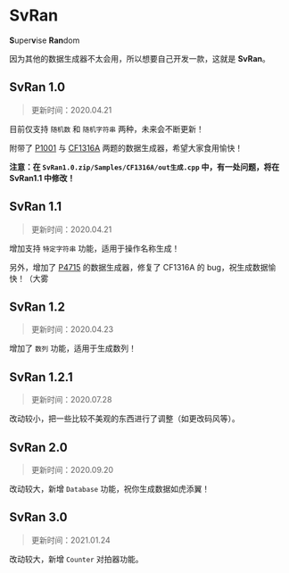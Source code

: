 # SvRan

**S**uper**v**ise **Ran**dom

因为其他的数据生成器不太会用，所以想要自己开发一款，这就是 **SvRan**。

## SvRan 1.0

>更新时间：2020.04.21

目前仅支持 `随机数` 和 `随机字符串` 两种，未来会不断更新！

附带了 [P1001](https://www.luogu.com.cn/problem/P1001) 与 [CF1316A](https://codeforces.ml/problemset/problem/1316/A) 两题的数据生成器，希望大家食用愉快！

**注意：在 `SvRan1.0.zip/Samples/CF1316A/out生成.cpp` 中，有一处问题，将在 SvRan1.1 中修改！**

## SvRan 1.1

>更新时间：2020.04.21

增加支持 `特定字符串` 功能，适用于操作名称生成！

另外，增加了 [P4715](https://www.luogu.com.cn/problem/P4715) 的数据生成器，修复了 CF1316A 的 bug，祝生成数据愉快！（大雾

## SvRan 1.2

>更新时间：2020.04.23

增加了 `数列` 功能，适用于生成数列！

## SvRan 1.2.1

>更新时间：2020.07.28

改动较小，把一些比较不美观的东西进行了调整（如更改码风等）。

## SvRan 2.0

>更新时间：2020.09.20

改动较大，新增 `Database` 功能，祝你生成数据如虎添翼！

## SvRan 3.0

>更新时间：2021.01.24

改动较大，新增 `Counter` 对拍器功能。
